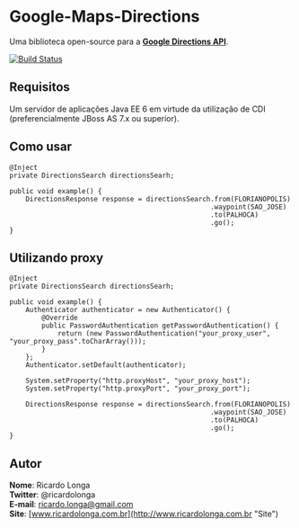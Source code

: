 ﻿# Google-Maps-Directions  

Uma biblioteca open-source para a [**Google Directions API**](https://developers.google.com/maps/documentation/directions/).

[![Build Status](https://travis-ci.org/ricardolonga/google-maps-directions.png?branch=master)](https://travis-ci.org/ricardolonga/google-maps-directions)

## Requisitos  

Um servidor de aplicações Java EE 6 em virtude da utilização de CDI (preferencialmente JBoss AS 7.x ou superior). 

## Como usar

```
@Inject
private DirectionsSearch directionsSearh;

public void example() {
    DirectionsResponse response = directionsSearch.from(FLORIANOPOLIS)
                                                  .waypoint(SAO_JOSE)
                            				      .to(PALHOCA)
                            				      .go();
}
```

## Utilizando proxy

```
@Inject
private DirectionsSearch directionsSearh;

public void example() {
    Authenticator authenticator = new Authenticator() {
        @Override
        public PasswordAuthentication getPasswordAuthentication() {
            return (new PasswordAuthentication("your_proxy_user", "your_proxy_pass".toCharArray()));
        }
    };
    Authenticator.setDefault(authenticator);

    System.setProperty("http.proxyHost", "your_proxy_host");
    System.setProperty("http.proxyPort", "your_proxy_port");

    DirectionsResponse response = directionsSearch.from(FLORIANOPOLIS)
                                                  .waypoint(SAO_JOSE)
                                                  .to(PALHOCA)
                                                  .go();
}
```

## Autor

**Nome**: Ricardo Longa  
**Twitter**: @ricardolonga  
**E-mail**: [ricardo.longa@gmail.com](mailto://ricardo.longa@gmail.com)  
**Site**: [www.ricardolonga.com.br](http://www.ricardolonga.com.br "Site")  
